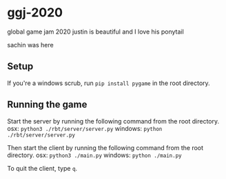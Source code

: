 # ggj-2020
global game jam 2020
justin is beautiful and I love his ponytail

sachin was here

## Setup

If you're a windows scrub, run `pip install pygame` in the root directory.

## Running the game

Start the server by running the following command from the root directory.
osx: `python3 ./rbt/server/server.py`
windows: `python ./rbt/server/server.py`


Then start the client by running the following command from the root directory.
osx: `python3 ./main.py`
windows: `python ./main.py`

To quit the client, type `q`.